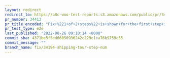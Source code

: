 ```yaml
---
layout: redirect
redirect_to: https://a8c-woo-test-reports.s3.amazonaws.com/public/pr/34413/e2e/index.html
pr_number: 34413
pr_title_encoded: "Fix+%221+of+2+steps%22+is+shown+for+the+first+step+in+a+3+step+tour"
pr_test_type: e2e
last_published: "2022-08-26 09:10:14 +0000"
commit_sha: 4371be5f5ed66050936242c229c1ea76b9759c55
commit_message: ""
branch_name: fix/34194-shipping-tour-step-num
---
```

